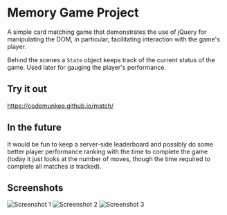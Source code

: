# Memory Game Project

A simple card matching game that demonstrates the use of jQuery for manipulating the DOM, in particular, facilitating interaction with the game's player.

Behind the scenes a `State` object keeps track of the current status of the game. Used later for gauging the player's performance.

## Try it out

https://codemunkee.github.io/match/

## In the future

It would be fun to keep a server-side leaderboard and possibly do some better player performance ranking with the time to complete the game (today it just looks at the number of moves, though the time required to complete all matches *is* tracked).

## Screenshots

![Screenshot 1](https://codemunkee.github.io/match/img/screenshot1.png)
![Screenshot 2](https://codemunkee.github.io/match/img/screenshot2.png)
![Screenshot 3](https://codemunkee.github.io/match/img/screenshot3.png)
